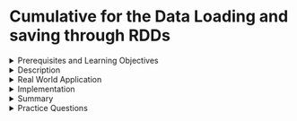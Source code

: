 # Cumulative for the  Data Loading and saving through RDDs
<details><summary>Prerequisites and Learning Objectives</summary>

## Prerequisites 

- Knowledge of different filesystems.

## Objectives

- To learn about how to read/load a data from filesystem to RDD 
- To learn about how to store the result of RDD to the filesystem.

---
</details>
<details><summary>Description</summary>

## Description

- In this content we are going to see how to load/read a file stored in any location of any filesystem configured with Apache Spark and then how to store it back to filesystem. 

## Loading/Reading Data into RDD

- To load the data of a file into an Spark RDD, we can use two methods: 
  - `textFile()`
  - `wholeTextFiles()`

- **textFile():** This method is used to read the file as a collection of lines. It can read a single file, multiple files on the same folder, multiple files from different folders of any filesystem such as local filesystem, Hadoop's HDFS and Amazon S3. It has a optional parameter to include number of partitions against the default partitions created by spark based on the file size.

- Syntax:
```
SparkContext.textFile("path_of_the_file")
```

- **wholeTextFiles():** This method returns a pair-RDD that contains a filename and the content of the file in the form of tuple. 

- Syntax:
```
SparkContext.wholeTextFiles("path_of_the_file")
```

## Storing/Saving an RDD to FileSystem 

- After applying the transformation operations on your data you may want to store the final result back to the filesystem. To do so, we have one method as `saveAsTextFile()`, which helps in saving the data into one or many part files on the filesystem. 

- Syntax:
```
SparkContext.saveAsTextFile("FileSystem_path")
```

---
</details>
<details><summary>Real World Application</summary>

</details>
<details><summary>Implementation</summary> 

## Implementation

- For this implementation, we are using sc as sparkContext(). 

- Reading a text file stored in local file system having path as "abc/xyz/demo.txt.
```
rdd1 = sc.textFile("/abc/xyz/demo.txt")
```

- Reading a text file with partition count.
```
rdd1 = sc.textFile("/abc/xyz/demo.txt", 4)
```

- Reading multiple files stored in same directory.
```
rdd1 = sc.textFile("/abc/xyz/demo.txt", "/abc/xyz/test.txt")
```

- Reading all files stored in same location.
```
rdd1 = sc.textFile("/abc/xyz/*")
```

- Reading multiple files stored in different location.
```
rdd1 = sc.textFile("/abc/pqr/test.txt", "/tvs/xyz/demo.txt")
```

- Reading file stored in HDFS.
```
rdd1 = sc.textFile("hdfs://abc/xyz/demo.txt")
```

- Reading file stored in Amazon S3. 
```
rdd1 = sc.textFile("s3a://abc/xyz/demo.txt")
```

- To get the filename along with its content use `wholeTextFiles()`.
```
rdd1 = sc.wholeTextFiles("/abc/xyz/demo.txt")
```

- To save the data of an RDD to the file in local filesystem use `saveAsTextFile()` method. Let's say we have an RDD named as "rdd1" which we have to store in the local filesystem under the "abc/xyz" directory.
```
rdd1.saveAsTextFile("/abc/xyz")
```

- To save the data of an RDD to HDFS location. 
```
rdd1.saveAsTextFile("hdfs://abc/xyz")
```

- To store the data of an RDD to Amazon S3 location.
```
rdd1.saveAsTextFile("s3a://abc/xyz") 
```

**Note**
> All these `saveAsTextFile` operations will create many partition files representing the RDD as part-00001, part-00002, etc. under the /abc/xyz directory, where each part file consists of some data of an RDD.

---

</details>
<details><summary>Summary</summary> 

## Summary

- Spark allows to load data from filesystems such as local, HDFS and S3 to an RDD. RDD provides two methods using which we can read from filesystem, one is `textFile()` and another one is `wholeTextFiles()`. 

- To load the data present in files stored in HDFS or S3, we must use the hdfs:// and s3a:// as prefix to the file path.

- To store the result of RDD back to any file system, after applying transformations on it, use `saveAsTextFile()` method. 

---

</details>
<details><summary>Practice Questions</summary>

[Practice Questions](./Quiz.gift)</details>
